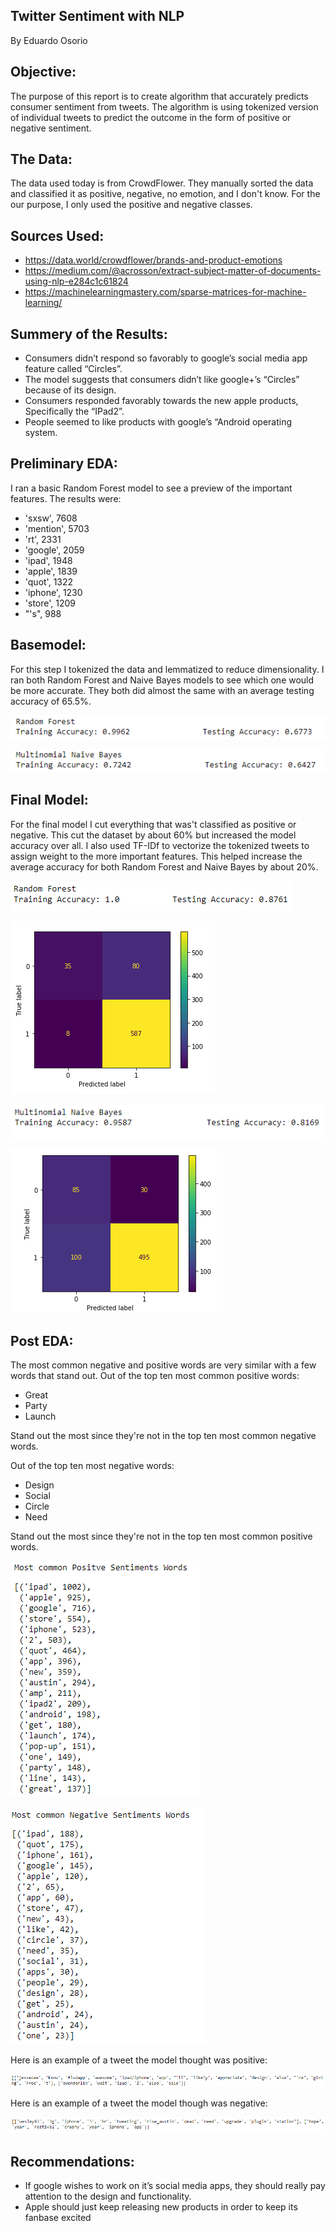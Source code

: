 ## Twitter Sentiment with NLP
By Eduardo Osorio

## Objective:
The purpose of this report is to create algorithm that accurately predicts consumer sentiment from tweets. The algorithm is using tokenized version of individual tweets to predict the outcome in the form of positive or negative sentiment.

## The Data:
The data used today is from CrowdFlower. They manually sorted the data and classified it as positive, negative, no emotion, and I don't know. For the our purpose, I only used the positive and negative classes.

## Sources Used:
- https://data.world/crowdflower/brands-and-product-emotions
- https://medium.com/@acrosson/extract-subject-matter-of-documents-using-nlp-e284c1c61824
- https://machinelearningmastery.com/sparse-matrices-for-machine-learning/

## Summery of the Results:
- Consumers didn’t respond so favorably to google’s social media app feature called “Circles”.
- The model suggests that consumers didn’t like google+’s “Circles” because of its design.
- Consumers responded favorably towards the new apple products, Specifically the “IPad2”.
- People seemed to like products with google’s “Android operating system.

## Preliminary EDA:
I ran a basic Random Forest model to see a preview of the important features. The results were:
- 'sxsw', 7608
- 'mention', 5703
- 'rt', 2331
- 'google', 2059
- 'ipad', 1948
- 'apple', 1839
- 'quot', 1322
- 'iphone', 1230
- 'store', 1209
- "'s", 988

## Basemodel:
For this step I tokenized the data and lemmatized to reduce dimensionality. I ran both Random Forest and Naive Bayes models to see which one would be more accurate. They both did almost the same with an average testing accuracy of 65.5%.

![alt text](https://raw.githubusercontent.com/Eduardoosorio23/Mod_4_Project/main/Data/Pictures/Prelim%20RF%20Accuracy.png?token=APSW5OCGAKG3GCCAYQPPUDDAI62BM)


![alt text](https://raw.githubusercontent.com/Eduardoosorio23/Mod_4_Project/main/Data/Pictures/Prelim%20NB%20Accuracy.png?token=APSW5OBROL7WS6VRCSXYXGTAI62D6)

## Final Model:
For the final model I cut everything that was't classified as positive or negative. This cut the dataset by about 60% but increased the model accuracy over all. I also used TF-IDf to vectorize the tokenized tweets to assign weight to the more important features. This helped increase the average accuracy for both Random Forest and Naive Bayes by about 20%.

![alt text](https://raw.githubusercontent.com/Eduardoosorio23/Mod_4_Project/main/Data/Pictures/Final%20RF%20Accuracy.png?token=APSW5OCZPHCVZ6UYLC4PELDAI62HS)

![alt text](https://raw.githubusercontent.com/Eduardoosorio23/Mod_4_Project/main/Data/Pictures/Confusion%20matrix%20RF.png?token=APSW5OGUFNGR5ELYYFL3ARTAI62QG)

![alt text](https://raw.githubusercontent.com/Eduardoosorio23/Mod_4_Project/main/Data/Pictures/Final%20NB%20Accuracy.png?token=APSW5OA2UUKNS6QK2DAQQJDAI62KC)

![alt text](https://raw.githubusercontent.com/Eduardoosorio23/Mod_4_Project/main/Data/Pictures/Confusion%20matrix%20NB.png?token=APSW5ODRGBF5HJI3NFOWJFDAI62SW)

## Post EDA:
The most common negative and positive words are very similar with a few words that stand out. Out of the top ten most common positive words:
- Great
- Party
- Launch

Stand out the most since they're not in the top ten most common negative words.

Out of the top ten most negative words:

- Design
- Social
- Circle
- Need

Stand out the most since they're not in the top ten most common positive words.

![alt text](https://raw.githubusercontent.com/Eduardoosorio23/Mod_4_Project/main/Data/Pictures/Most%20pos%20sentiments.png?token=APSW5OHNEYMCH736PZRQ2HTAI63US)

![alt text](https://raw.githubusercontent.com/Eduardoosorio23/Mod_4_Project/main/Data/Pictures/Most%20neg%20sentiments.png?token=APSW5OEPXCMEEG42Q3EYBY3AI63V2)

Here is an example of a tweet the model thought was positive:

![alt text](https://raw.githubusercontent.com/Eduardoosorio23/Mod_4_Project/main/Data/Pictures/Pos%20Tweet%20example.png?token=APSW5OAU5PEBACIACEQQVLDAI6356)

Here is an example of a tweet the model though was negative:

![alt text](https://raw.githubusercontent.com/Eduardoosorio23/Mod_4_Project/main/Data/Pictures/Neg%20Tweet%20example.png?token=APSW5ODRZTREQGY3HDPFDQ3AI637G)

## Recommendations:
- If google wishes to work on it’s social media apps, they should really pay attention to the design and functionality.
- Apple should just keep releasing new products in order to keep its fanbase excited
